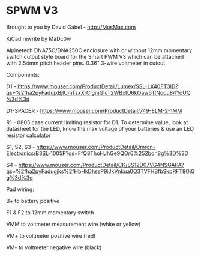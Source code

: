 # SPWM V3 

Brought to you by David Gabel - http://MosMax.com

KiCad rewrite by MaDc0w

Alpinetech DNA75C/DNA250C enclosure with or without 12mm momentary switch cutout style board for the Smart PWM V3 which can be attached with 2.54mm pitch header pins. 0.36" 3-wire voltmeter in cutout.

Components:

D1 - https://www.mouser.com/ProductDetail/Lumex/SSL-LX40FT3ID?qs=%2fha2pyFadujxBjlUmTzxXrCIgmGlcT2WBxtU6kQaw6TtNoou84YoUQ%3d%3d

D1-SPACER - https://www.mouser.com/ProductDetail/749-ELM-2-1MM

R1 - 0805 case current limiting resistor for D1. To determine value, look at datasheet for the LED, know the max voltage of your batteries & use an LED resistor calculator

S1, S2, S3 - https://www.mouser.com/ProductDetail/Omron-Electronics/B3SL-1005P?qs=FfQ8ThoHJhGe9QOr6%252bon8g%3D%3D

S4 - https://www.mouser.com/ProductDetail/CK/SS12D07VG4NSGAPA?qs=%2fha2pyFadugjks%2fHbHkDhssP9iJkVnkua0Q3TVFHBfbSkpRFT8OjGg%3d%3d

Pad wiring:

B+ to battery positive

F1 & F2 to 12mm momentary switch

VMM to voltmeter measurement wire (white or yellow)

VM+ to voltmeter positive wire (red)

VM- to voltmeter negative wire (black)


